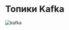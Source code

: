 # Топики Kafka

![kafka](https://sun9-54.userapi.com/impg/EZMPpYoZVldJDT3fhQF9Jr7DlbeFMTNwZdcuPg/GyC9hrWv6K4.jpg?size=1020x557&quality=96&sign=ae73e166e7534d46db20d69fe5d97b80&type=album)